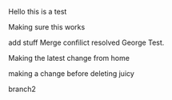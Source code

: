 Hello this is a test

Making sure this works 

add stuff
Merge confilict resolved 
George Test.

Making the latest change from home 

making a change before deleting juicy 



branch2
